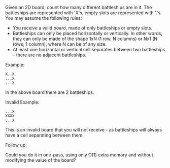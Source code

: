Given an 2D board, count how many different battleships are in it. The battleships are represented with 'X's, empty slots are represented with '.'s. You may assume the following rules:

* You receive a valid board, made of only battleships or empty slots.
* Battleships can only be placed horizontally or vertically. In other words, they can only be made of the shape 1xN (1 row, N columns) or Nx1 (N rows, 1 column), where N can be of any size.
* At least one horizontal or vertical cell separates between two battleships - there are no adjacent battleships.

Example:

~~~
X..X
...X
...X
~~~

In the above board there are 2 battleships.

Invalid Example:

~~~
...X
XXXX
...X
~~~

This is an invalid board that you will not receive - as battleships will always have a cell separating between them.

Follow up:

Could you do it in one-pass, using only O(1) extra memory and without modifying the value of the board?
